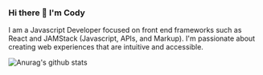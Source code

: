 ### Hi there 👋 I'm Cody

I am a Javascript Developer focused on front end frameworks such as React and JAMStack (Javascript, APIs, and Markup). I'm passionate about creating web experiences that are intuitive and accessible.

![Anurag's github stats](https://github-readme-stats.vercel.app/api?username=codywall&show_icons=true&theme=radical)

